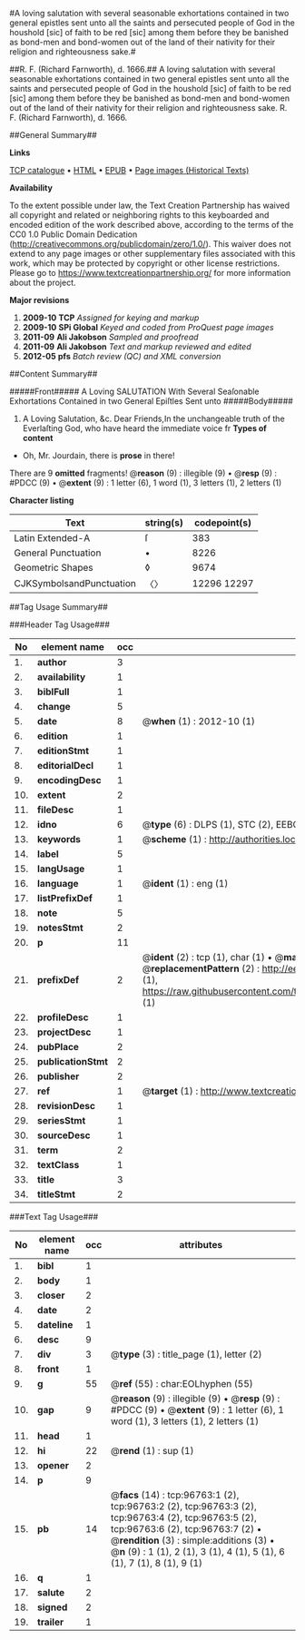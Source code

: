 #A loving salutation with several seasonable exhortations contained in two general epistles sent unto all the saints and persecuted people of God in the houshold [sic] of faith to be red [sic] among them before they be banished as bond-men and bond-women out of the land of their nativity for their religion and righteousness sake.#

##R. F. (Richard Farnworth), d. 1666.##
A loving salutation with several seasonable exhortations contained in two general epistles sent unto all the saints and persecuted people of God in the houshold [sic] of faith to be red [sic] among them before they be banished as bond-men and bond-women out of the land of their nativity for their religion and righteousness sake.
R. F. (Richard Farnworth), d. 1666.

##General Summary##

**Links**

[TCP catalogue](http://www.ota.ox.ac.uk/tcp/)  • 
[HTML](http://tei.it.ox.ac.uk/tcp/Texts-HTML/free/A40/A40937.html)  • 
[EPUB](http://tei.it.ox.ac.uk/tcp/Texts-EPUB/free/A40/A40937.epub) • 
[Page images (Historical Texts)](https://historicaltexts.jisc.ac.uk/eebo-13031599e)

**Availability**

To the extent possible under law, the Text Creation Partnership has waived all copyright and related or neighboring rights to this keyboarded and encoded edition of the work described above, according to the terms of the CC0 1.0 Public Domain Dedication (http://creativecommons.org/publicdomain/zero/1.0/). This waiver does not extend to any page images or other supplementary files associated with this work, which may be protected by copyright or other license restrictions. Please go to https://www.textcreationpartnership.org/ for more information about the project.

**Major revisions**

1. __2009-10__ __TCP__ *Assigned for keying and markup*
1. __2009-10__ __SPi Global__ *Keyed and coded from ProQuest page images*
1. __2011-09__ __Ali Jakobson__ *Sampled and proofread*
1. __2011-09__ __Ali Jakobson__ *Text and markup reviewed and edited*
1. __2012-05__ __pfs__ *Batch review (QC) and XML conversion*

##Content Summary##

#####Front#####
A Loving SALUTATION With Several Seaſonable Exhortations Contained in two General Epiſtles Sent unto
#####Body#####

1. A Loving Salutation, &c.
Dear Friends,In the unchangeable truth of the Everlaſting God, who have heard the immediate voice fr
**Types of content**

  * Oh, Mr. Jourdain, there is **prose** in there!

There are 9 **omitted** fragments! 
 @__reason__ (9) : illegible (9)  •  @__resp__ (9) : #PDCC (9)  •  @__extent__ (9) : 1 letter (6), 1 word (1), 3 letters (1), 2 letters (1)

**Character listing**


|Text|string(s)|codepoint(s)|
|---|---|---|
|Latin Extended-A|ſ|383|
|General Punctuation|•|8226|
|Geometric Shapes|◊|9674|
|CJKSymbolsandPunctuation|〈〉|12296 12297|

##Tag Usage Summary##

###Header Tag Usage###

|No|element name|occ|attributes|
|---|---|---|---|
|1.|__author__|3||
|2.|__availability__|1||
|3.|__biblFull__|1||
|4.|__change__|5||
|5.|__date__|8| @__when__ (1) : 2012-10 (1)|
|6.|__edition__|1||
|7.|__editionStmt__|1||
|8.|__editorialDecl__|1||
|9.|__encodingDesc__|1||
|10.|__extent__|2||
|11.|__fileDesc__|1||
|12.|__idno__|6| @__type__ (6) : DLPS (1), STC (2), EEBO-CITATION (1), OCLC (1), VID (1)|
|13.|__keywords__|1| @__scheme__ (1) : http://authorities.loc.gov/ (1)|
|14.|__label__|5||
|15.|__langUsage__|1||
|16.|__language__|1| @__ident__ (1) : eng (1)|
|17.|__listPrefixDef__|1||
|18.|__note__|5||
|19.|__notesStmt__|2||
|20.|__p__|11||
|21.|__prefixDef__|2| @__ident__ (2) : tcp (1), char (1)  •  @__matchPattern__ (2) : ([0-9\-]+):([0-9IVX]+) (1), (.+) (1)  •  @__replacementPattern__ (2) : http://eebo.chadwyck.com/downloadtiff?vid=$1&page=$2 (1), https://raw.githubusercontent.com/textcreationpartnership/Texts/master/tcpchars.xml#$1 (1)|
|22.|__profileDesc__|1||
|23.|__projectDesc__|1||
|24.|__pubPlace__|2||
|25.|__publicationStmt__|2||
|26.|__publisher__|2||
|27.|__ref__|1| @__target__ (1) : http://www.textcreationpartnership.org/docs/. (1)|
|28.|__revisionDesc__|1||
|29.|__seriesStmt__|1||
|30.|__sourceDesc__|1||
|31.|__term__|2||
|32.|__textClass__|1||
|33.|__title__|3||
|34.|__titleStmt__|2||


###Text Tag Usage###

|No|element name|occ|attributes|
|---|---|---|---|
|1.|__bibl__|1||
|2.|__body__|1||
|3.|__closer__|2||
|4.|__date__|2||
|5.|__dateline__|1||
|6.|__desc__|9||
|7.|__div__|3| @__type__ (3) : title_page (1), letter (2)|
|8.|__front__|1||
|9.|__g__|55| @__ref__ (55) : char:EOLhyphen (55)|
|10.|__gap__|9| @__reason__ (9) : illegible (9)  •  @__resp__ (9) : #PDCC (9)  •  @__extent__ (9) : 1 letter (6), 1 word (1), 3 letters (1), 2 letters (1)|
|11.|__head__|1||
|12.|__hi__|22| @__rend__ (1) : sup (1)|
|13.|__opener__|2||
|14.|__p__|9||
|15.|__pb__|14| @__facs__ (14) : tcp:96763:1 (2), tcp:96763:2 (2), tcp:96763:3 (2), tcp:96763:4 (2), tcp:96763:5 (2), tcp:96763:6 (2), tcp:96763:7 (2)  •  @__rendition__ (3) : simple:additions (3)  •  @__n__ (9) : 1 (1), 2 (1), 3 (1), 4 (1), 5 (1), 6 (1), 7 (1), 8 (1), 9 (1)|
|16.|__q__|1||
|17.|__salute__|2||
|18.|__signed__|2||
|19.|__trailer__|1||

